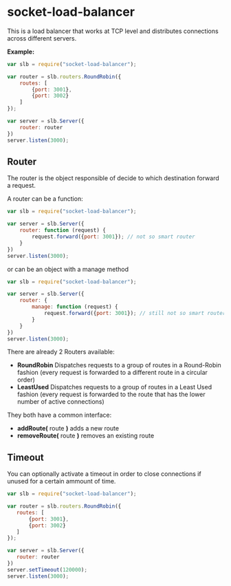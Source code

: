 socket-load-balancer
====================

This is a load balancer that works at TCP level and distributes connections across different servers.

__Example:__

```js
var slb = require("socket-load-balancer");

var router = slb.routers.RoundRobin({
    routes: [
        {port: 3001},
        {port: 3002}
    ]
});

var server = slb.Server({
    router: router
})
server.listen(3000);
```

Router
---
The router is the object responsible of decide to which destination forward a request.

A router can be a function:

```js
var slb = require("socket-load-balancer");

var server = slb.Server({
    router: function (request) {
        request.forward({port: 3001}); // not so smart router
    }
})
server.listen(3000);
```

or can be an object with a manage method

```js
var slb = require("socket-load-balancer");

var server = slb.Server({
    router: {
        manage: function (request) {
            request.forward({port: 3001}); // still not so smart router
        }
    }
})
server.listen(3000);
```

There are already 2 Routers available:

 - __RoundRobin__ Dispatches requests to a group of routes in a Round-Robin fashion (every request is forwarded to a different route in a circular order)
 - __LeastUsed__ Dispatches requests to a group of routes in a Least Used fashion (every request is forwarded to the route that has the lower number of active connections)

They both have a common interface:

 - __addRoute(__ route __)__ adds a new route
 - __removeRoute(__ route __)__ removes an existing route
 
Timeout
---
 
 You can optionally activate a timeout in order to close connections if unused for a certain ammount of time.
 
 ```js
var slb = require("socket-load-balancer");

var router = slb.routers.RoundRobin({
    routes: [
        {port: 3001},
        {port: 3002}
    ]
});

var server = slb.Server({
    router: router
})
server.setTimeout(120000);
server.listen(3000);
```